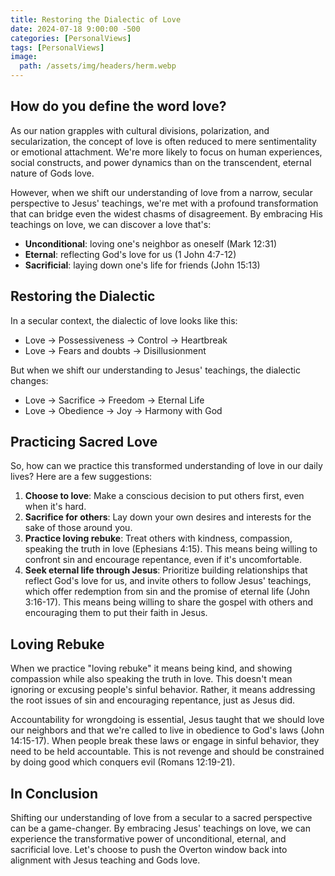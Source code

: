 ```yaml
---
title: Restoring the Dialectic of Love
date: 2024-07-18 9:00:00 -500
categories: [PersonalViews]
tags: [PersonalViews]
image:
  path: /assets/img/headers/herm.webp
---
```

## How do you define the word love?
As our nation grapples with cultural divisions, polarization, and secularization, the concept of love is often reduced to mere sentimentality or emotional attachment. We're more likely to focus on human experiences, social constructs, and power dynamics than on the transcendent, eternal nature of Gods love.

However, when we shift our understanding of love from a narrow, secular perspective to Jesus' teachings, we're met with a profound transformation that can bridge even the widest chasms of disagreement. By embracing His teachings on love, we can discover a love that's:
- **Unconditional**: loving one's neighbor as oneself (Mark 12:31)
- **Eternal**: reflecting God's love for us (1 John 4:7-12)
- **Sacrificial**: laying down one's life for friends (John 15:13)

## Restoring the Dialectic

In a secular context, the dialectic of love looks like this:
- Love → Possessiveness → Control → Heartbreak
- Love → Fears and doubts → Disillusionment

But when we shift our understanding to Jesus' teachings, the dialectic changes:
- Love → Sacrifice → Freedom → Eternal Life
- Love → Obedience → Joy → Harmony with God

## Practicing Sacred Love

So, how can we practice this transformed understanding of love in our daily lives? Here are a few suggestions:
1. **Choose to love**: Make a conscious decision to put others first, even when it's hard.
2. **Sacrifice for others**: Lay down your own desires and interests for the sake of those around you.
3. **Practice loving rebuke**: Treat others with kindness, compassion, speaking the truth in love (Ephesians 4:15). This means being willing to confront sin and encourage repentance, even if it's uncomfortable. 
4. **Seek eternal life through Jesus**: Prioritize building relationships that reflect God's love for us, and invite others to follow Jesus' teachings, which offer redemption from sin and the promise of eternal life (John 3:16-17). This means being willing to share the gospel with others and encouraging them to put their faith in Jesus.

## Loving Rebuke
When we practice "loving rebuke" it means being kind, and showing compassion while also speaking the truth in love. This doesn't mean ignoring or excusing people's sinful behavior. Rather, it means addressing the root issues of sin and encouraging repentance, just as Jesus did.

Accountability for wrongdoing is essential, Jesus taught that we should love our neighbors and that we're called to live in obedience to God's laws (John 14:15-17). When people break these laws or engage in sinful behavior, they need to be held accountable. This is not revenge and should be constrained by doing good which conquers evil (Romans 12:19-21).

## In Conclusion

Shifting our understanding of love from a secular to a sacred perspective can be a game-changer. By embracing Jesus' teachings on love, we can experience the transformative power of unconditional, eternal, and sacrificial love.  Let's choose to push the Overton window back into alignment with Jesus teaching and Gods love.